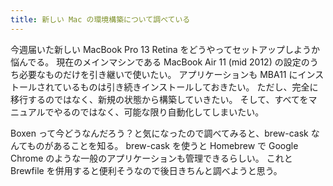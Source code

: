 ```yaml
---
title: 新しい Mac の環境構築について調べている
---
```


今週届いた新しい MacBook Pro 13 Retina をどうやってセットアップしようか悩んでる。
現在のメインマシンである MacBook Air 11 (mid 2012) の設定のうち必要なものだけを引き継いで使いたい。
アプリケーションも MBA11 にインストールされているものは引き続きインストールしておきたい。
ただし、完全に移行するのではなく、新規の状態から構築していきたい。
そして、すべてをマニュアルでやるのではなく、可能な限り自動化してしまいたい。

Boxen って今どうなんだろう？と気になったので調べてみると、brew-cask なんてものがあることを知る。
brew-cask を使うと Homebrew で Google Chrome のような一般のアプリケーションも管理できるらしい。
これと Brewfile を併用すると便利そうなので後日きちんと調べようと思う。
